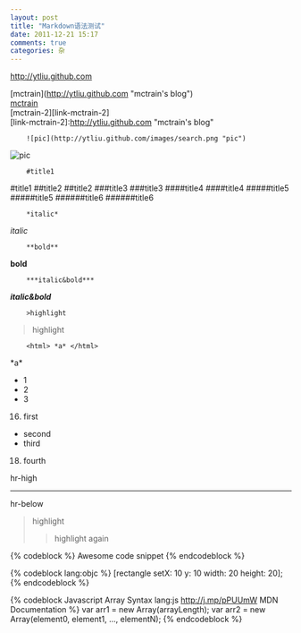 ```yaml
---
layout: post
title: "Markdown语法测试"
date: 2011-12-21 15:17
comments: true
categories: 杂
---
```


<http://ytliu.github.com>

\[mctrain](http://ytliu.github.com "mctrain's blog")    
[mctrain](http://ytliu.github.com "mctrain's blog")    
[mctrain-2][link-mctrain-2]   
[link-mctrain-2]:http://ytliu.github.com "mctrain's blog"   

        ![pic](http://ytliu.github.com/images/search.png "pic")
![pic](http://ytliu.github.com/images/search.png "pic")

        #title1
#title1
        ##title2
##title2
        ###title3
###title3
        ####title4
####title4
        #####title5
#####title5
        ######title6
######title6

        *italic*
*italic*

        **bold**
**bold**

        ***italic&bold***
***italic&bold***

        >highlight
>highlight

        <html> *a* </html>
<html> *a* </html>

* 1
* 2
* 3

16. first
* second
* third
18. fourth

hr-high
- - - - - -
hr-below

>highlight
>>highlight again

{% codeblock %}
Awesome code snippet
{% endcodeblock %}

{% codeblock lang:objc %}
[rectangle setX: 10 y: 10 width: 20 height: 20];
{% endcodeblock %}

{% codeblock Javascript Array Syntax lang:js http://j.mp/pPUUmW MDN Documentation %}
var arr1 = new Array(arrayLength);
var arr2 = new Array(element0, element1, ..., elementN);
{% endcodeblock %}
